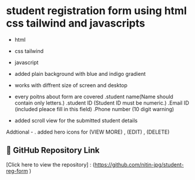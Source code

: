 # student registration form using html css tailwind and javascripts

- html
- css tailwind
- javascript
- added plain background with blue and indigo gradient
- works with diffrent size of screen and desktop
- every poitns about form are covered
  .student name(Name should contain only letters.)
  .student ID (Student ID must be numeric.)
  .Email ID (included pleace fill in this field)
  .Phone number (10 digit warning)

- added scroll view for the submitted student details

Addtional -
. added hero icons for (VIEW MORE) , (EDIT) , (DELETE)

## 🔗 GitHub Repository Link

[Click here to view the repository] : (https://github.com/nitin-jpg/student-reg-form )
